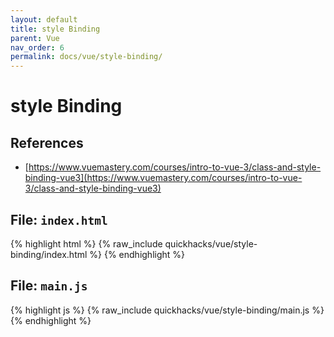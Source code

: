```yaml
---
layout: default
title: style Binding
parent: Vue
nav_order: 6
permalink: docs/vue/style-binding/
---
```


# style Binding

## References

- [https://www.vuemastery.com/courses/intro-to-vue-3/class-and-style-binding-vue3](https://www.vuemastery.com/courses/intro-to-vue-3/class-and-style-binding-vue3)

## File: `index.html`

{% highlight html %}
{% raw_include quickhacks/vue/style-binding/index.html %}
{% endhighlight %}

## File: `main.js`

{% highlight js %}
{% raw_include quickhacks/vue/style-binding/main.js %}
{% endhighlight %}
